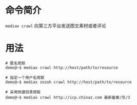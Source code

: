 命令简介
======= 

`mediax crawl` 向第三方平台发送图文素材或者评论
    

用法
=======

```
# 匿名爬取
demo@~$ mediax crawl http://host/path/to/resource

# 指定一个用户名爬取
demo@~$ mediax zozoh crawl http://host/path/to/resource

# 采用快捷目录爬取
demo@~$ mediax crawl http://icp.chinaz.com 最新备案/京/3  
```
